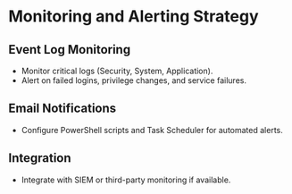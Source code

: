 # Monitoring and Alerting Strategy

## Event Log Monitoring
- Monitor critical logs (Security, System, Application).
- Alert on failed logins, privilege changes, and service failures.

## Email Notifications
- Configure PowerShell scripts and Task Scheduler for automated alerts.

## Integration
- Integrate with SIEM or third-party monitoring if available.
